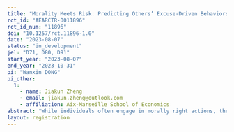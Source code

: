 ```yaml
---
title: "Morality Meets Risk: Predicting Others’ Excuse-Driven Behaviors"
rct_id: "AEARCTR-0011896"
rct_id_num: "11896"
doi: "10.1257/rct.11896-1.0"
date: "2023-08-07"
status: "in_development"
jel: "D71, D80, D91"
start_year: "2023-08-07"
end_year: "2023-10-31"
pi: "Wanxin DONG"
pi_other:
  1:
    - name: Jiakun Zheng
    - email: jiakun.zheng@outlook.com
    - affiliation: Aix-Marseille School of Economics
abstract: "While individuals often engage in morally right actions, they prioritize their self-interest over moral considerations. Previous research has shown that people often manipulate information processing to rationalize their egoistic behavior, using situational uncertainties as excuses to justify their choices. However, a crucial issue is whether individuals can recognize the excuse-based actions of others. The research investigates individuals’ ability to predict others’ behavior in risky decision-making. In our laboratory experiment, participants make a decision task and a prediction task. The decision task will assess participants’ excuse-driven risk preferences, while the prediction task will delve into their predictions regarding others’ behaviors under the same risk scenario. Our hypothesis suggests that individuals possess the capacity to anticipate the excuse-driven behavior of others, but they may underestimate the intensity of self-interested actions exhibited by their peers."
layout: registration
---
```


